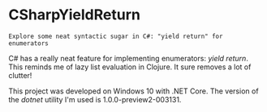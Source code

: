 # CSharpYieldReturn

    Explore some neat syntactic sugar in C#: "yield return" for enumerators

C# has a really neat feature for implementing enumerators: *yield return*.  This
reminds me of lazy list evaluation in Clojure.  It sure removes a lot of clutter!

This project was developed on Windows 10 with .NET Core. The version of the *dotnet* 
utility I'm used is 1.0.0-preview2-003131.

